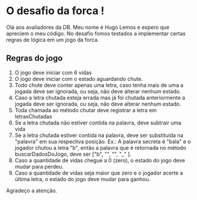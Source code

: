 # O desafio da forca !

Olá aos avaliadores da DB. Meu nome é Hugo Lemos e espero que apreciem o meu código.
No desafio fomos testados a implementar certas regras de lógica em um jogo da forca.

## Regras do jogo

1. O jogo deve iniciar com 6 vidas
2. O jogo deve iniciar com o estado aguardando chute.
3. Todo chute deve conter apenas uma letra, caso tenha mais de uma a jogada deve ser ignorada, ou seja, não deve alterar nenhum estado.
4. Caso a letra chutada esteja errada mas já foi chutada anteriormente a jogada deve ser ignorada, ou seja, não deve alterar nenhum estado.
5. Toda chamada ao método chutar deve registrar a letra em letrasChutadas
6. Se a letra chutada não estiver contida na palavra, deve subtrair uma vida
7. Se a letra chutada estiver contida na palavra, deve ser substituida na "palavra" em sua respectiva posição. Ex.: A palavra secreta é "bala" e o jogador chutou a letra "b", então a palavra que é retornada no método buscarDadosDoJogo, deve ser ["b", "", "", "_" ].
8. Caso a quantidade de vidas chegue a 0 (zero), o estado do jogo deve mudar para perdeu.
9. Caso a quantidade de vidas seja maior que zero e o jogador acerte a última letra, o estado do jogo deve mudar para ganhou.

Agradeço a atenção.
